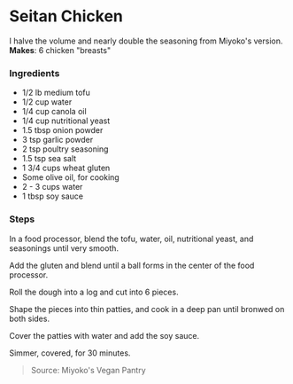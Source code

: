 Seitan Chicken
==============
I halve the volume and nearly double the seasoning from Miyoko's version.
**Makes**: 6 chicken "breasts"

### Ingredients
- 1/2 lb medium tofu
- 1/2 cup water
- 1/4 cup canola oil
- 1/4 cup nutritional yeast
- 1.5 tbsp onion powder
- 3 tsp garlic powder
- 2 tsp poultry seasoning
- 1.5 tsp sea salt
- 1 3/4 cups wheat gluten
- Some olive oil, for cooking
- 2 - 3 cups water
- 1 tbsp soy sauce

### Steps
In a food processor, blend the tofu, water, oil, nutritional yeast, and seasonings until very smooth.

Add the gluten and blend until a ball forms in the center of the food processor.

Roll the dough into a log and cut into 6 pieces.

Shape the pieces into thin patties, and cook in a deep pan until bronwed on both sides.

Cover the patties with water and add the soy sauce.

Simmer, covered, for 30 minutes.

> Source: Miyoko's Vegan Pantry
